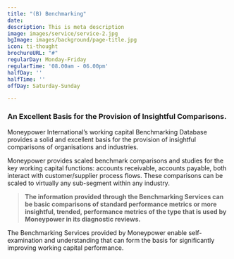 ```yaml
---
title: "(B) Benchmarking"
date: 
description: This is meta description
image: images/service/service-2.jpg
bgImage: images/background/page-title.jpg
icon: ti-thought
brochureURL: "#"
regularDay: Monday-Friday
regularTime: '08.00am - 06.00pm'
halfDay: ''
halfTime: ''
offDay: Saturday-Sunday

---
```

### **An Excellent Basis for the Provision of Insightful Comparisons.**

Moneypower International’s working capital Benchmarking Database provides a solid and excellent basis for the provision of insightful comparisons of organisations and industries.

Moneypower provides scaled benchmark comparisons and studies for the key working capital functions: accounts receivable, accounts payable, both interact with customer/supplier process flows. These comparisons can be scaled to virtually any sub-segment within any industry.

> **The information provided through the Benchmarking Services can be basic comparisons of standard performance metrics or more insightful, trended, performance metrics of the type that is used by Moneypower in its diagnostic reviews.**

The Benchmarking Services provided by Moneypower enable self-examination and understanding that can form the basis for significantly improving working capital performance.